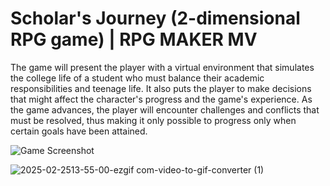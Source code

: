# Scholar's Journey (2-dimensional RPG game) | RPG MAKER MV  

The game will present the player with a virtual environment that simulates the college life of a student 
who must balance their academic responsibilities and teenage life. It also puts the player to make decisions 
that might affect the character's progress and the game's experience. As the game advances, the player 
will encounter challenges and conflicts that must be resolved, thus making it only possible to progress only 
when certain goals have been attained.  

![Game Screenshot](https://raw.githubusercontent.com/miegithub/Scholars_Journey/main/images/Screenshot-2025-02-27-212730.png)


![2025-02-2513-55-00-ezgif com-video-to-gif-converter (1)](https://github.com/user-attachments/assets/2a23f525-ddbf-4e6c-bc77-2220bacf6c48)
